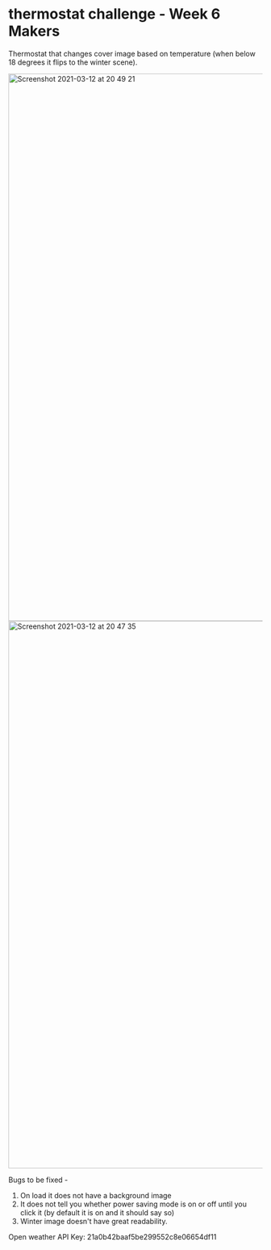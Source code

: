 # thermostat challenge - Week 6 Makers

Thermostat that changes cover image based on temperature (when below 18 degrees it flips to the winter scene).

<img width="1084" alt="Screenshot 2021-03-12 at 20 49 21" src="https://user-images.githubusercontent.com/76783075/110996969-9ee22d80-8374-11eb-9803-0255932005cc.png">


<img width="1084" alt="Screenshot 2021-03-12 at 20 47 35" src="https://user-images.githubusercontent.com/76783075/110997061-c3d6a080-8374-11eb-9f11-4473191ba692.png">

Bugs to be fixed -
1. On load it does not have a background image
2. It does not tell you whether power saving mode is on or off until you click it (by default it is on and it should say so)
3. Winter image doesn't have great readability.

Open weather API Key: 21a0b42baaf5be299552c8e06654df11
